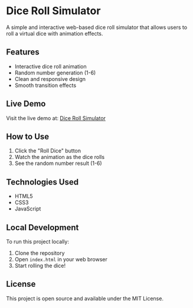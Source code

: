 # Dice Roll Simulator

A simple and interactive web-based dice roll simulator that allows users to roll a virtual dice with animation effects.

## Features

- Interactive dice roll animation
- Random number generation (1-6)
- Clean and responsive design
- Smooth transition effects

## Live Demo

Visit the live demo at: [Dice Roll Simulator](https://abye12345.github.io/Dice-roll-simulator/)

## How to Use

1. Click the "Roll Dice" button
2. Watch the animation as the dice rolls
3. See the random number result (1-6)

## Technologies Used

- HTML5
- CSS3
- JavaScript

## Local Development

To run this project locally:

1. Clone the repository
2. Open `index.html` in your web browser
3. Start rolling the dice!

## License

This project is open source and available under the MIT License.
